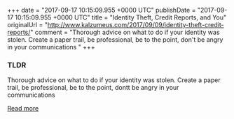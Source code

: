 +++
date = "2017-09-17 10:15:09.955 +0000 UTC"
publishDate = "2017-09-17 10:15:09.955 +0000 UTC"
title = "Identity Theft, Credit Reports, and You"
originalUrl = "http://www.kalzumeus.com/2017/09/09/identity-theft-credit-reports/"
comment = "Thorough advice on what to do if your identity was stolen. Create a paper trail, be professional, be to the point, don't be angry in your communications "
+++

### TLDR

Thorough advice on what to do if your identity was stolen. Create a paper trail, be professional, be to the point, dontt be angry in your communications

[Read more](http://www.kalzumeus.com/2017/09/09/identity-theft-credit-reports/)
